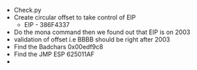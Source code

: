 - Check.py 
- Create circular offset to take control of EIP
	- EIP - 386F4337
- Do the mona command then we found out that EIP is on 2003
- validation of offset i.e BBBB should be right after 2003
- Find the Badchars 0x00edf9c8
- Find the JMP ESP 625011AF
- 